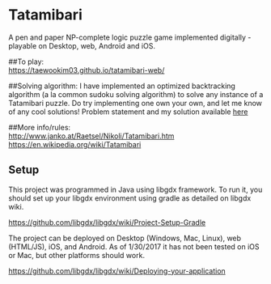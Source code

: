 # Tatamibari

A pen and paper NP-complete logic puzzle game implemented digitally - playable on Desktop, web, Android and iOS. 

##To play:  
https://taewookim03.github.io/tatamibari-web/

##Solving algorithm:
I have implemented an optimized backtracking algorithm (a la common sudoku solving algorithm) to solve any instance of a Tatamibari puzzle. Do try implementing one own your own, and let me know of any cool solutions! Problem statement and my solution available [here](https://github.com/taewookim03/Algorithms/blob/master/src/Other/tatamibari_solver.java)

##More info/rules:  
http://www.janko.at/Raetsel/Nikoli/Tatamibari.htm  
https://en.wikipedia.org/wiki/Tatamibari

## Setup

This project was programmed in Java using libgdx framework. To run it, you should set up your libgdx environment using gradle as detailed on libgdx wiki.

https://github.com/libgdx/libgdx/wiki/Project-Setup-Gradle

The project can be deployed on Desktop (Windows, Mac, Linux), web (HTML/JS), iOS, and Android. As of 1/30/2017 it has not been tested on iOS or Mac, but other platforms should work.

https://github.com/libgdx/libgdx/wiki/Deploying-your-application
